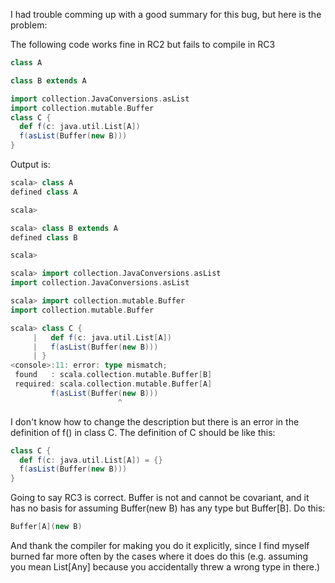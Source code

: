I had trouble comming up with a good summary for this bug, but here is the problem:

The following code works fine in RC2 but fails to compile in RC3

```scala
class A

class B extends A

import collection.JavaConversions.asList
import collection.mutable.Buffer
class C {
  def f(c: java.util.List[A])
  f(asList(Buffer(new B)))
}
```
Output is:
```scala
scala> class A
defined class A

scala> 

scala> class B extends A
defined class B

scala> 

scala> import collection.JavaConversions.asList
import collection.JavaConversions.asList

scala> import collection.mutable.Buffer
import collection.mutable.Buffer

scala> class C {
     |   def f(c: java.util.List[A])
     |   f(asList(Buffer(new B)))
     | }
<console>:11: error: type mismatch;
 found   : scala.collection.mutable.Buffer[B]
 required: scala.collection.mutable.Buffer[A]
         f(asList(Buffer(new B)))
                        ^
```
I don't know how to change the description but there is an error in the definition of f() in class C. The definition of C should be like this:
```scala
class C {
  def f(c: java.util.List[A]) = {}
  f(asList(Buffer(new B)))
}
```
Going to say RC3 is correct.  Buffer is not and cannot be covariant, and it has no basis for assuming Buffer(new B) has any type but Buffer[B].  Do this:
```scala
Buffer[A](new B)
```
And thank the compiler for making you do it explicitly, since I find myself burned far more often by the cases where it does do this (e.g. assuming you mean List[Any] because you accidentally threw a wrong type in there.)
